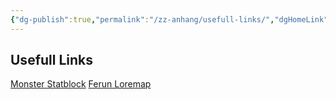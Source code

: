 ```yaml
---
{"dg-publish":true,"permalink":"/zz-anhang/usefull-links/","dgHomeLink":true,"dgPassFrontmatter":true}
---
```


## Usefull Links
[Monster Statblock](https://tetra-cube.com/dnd/dnd-statblock.html)
[Ferun Loremap](https://loremaps.azurewebsites.net/Maps/Faerun)